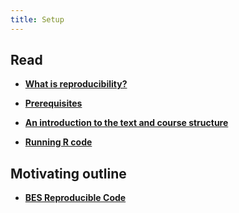 ```yaml
---
title: Setup
---
```



## Read

- **[What is reproducibility?](https://www.nature.com/articles/s41562-016-0021%C2%A0)**

- **[Prerequisites](http://r4ds.had.co.nz/introduction.html#prerequisites)**

- **[An introduction to the text and course structure](https://r4ds.had.co.nz/introduction.html)**

- **[Running R code](http://r4ds.had.co.nz/introduction.html#running-r-code)**


## Motivating outline 

- **[BES Reproducible Code](https://www.britishecologicalsociety.org/wp-content/uploads/2019/06/BES-Guide-Reproducible-Code-2019.pdf?utm_source=web&utm_medium=web&utm_campaign=better_science)**





